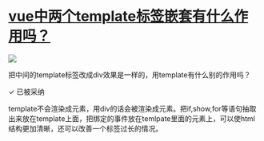 [vue中两个template标签嵌套有什么作用吗？](https://segmentfault.com/q/1010000010727886)
========================================================================



 ![](https://segmentfault.com/img/bVTaWm?w=621&h=371)

把中间的template标签改成div效果是一样的，用template有什么别的作用吗？



✓ 已被采纳

template不会渲染成元素，用div的话会被渲染成元素。把if,show,for等语句抽取出来放在template上面，把绑定的事件放在temlpate里面的元素上，可以使html结构更加清晰，还可以改善一个标签过长的情况。

